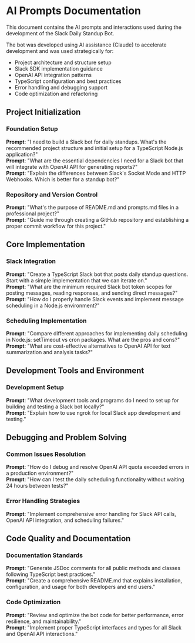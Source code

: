 # AI Prompts Documentation

This document contains the AI prompts and interactions used during the development of the Slack Daily Standup Bot.

The bot was developed using AI assistance (Claude) to accelerate development and was used strategically for:

- Project architecture and structure setup
- Slack SDK implementation guidance
- OpenAI API integration patterns
- TypeScript configuration and best practices
- Error handling and debugging support
- Code optimization and refactoring



## Project Initialization

### Foundation Setup
**Prompt**: "I need to build a Slack bot for daily standups. What's the recommended project structure and initial setup for a TypeScript Node.js application?"  
**Prompt**: "What are the essential dependencies I need for a Slack bot that will integrate with OpenAI API for generating reports?"  
**Prompt**: "Explain the differences between Slack's Socket Mode and HTTP Webhooks. Which is better for a standup bot?"  

### Repository and Version Control
**Prompt**: "What's the purpose of README.md and prompts.md files in a professional project?"  
**Prompt**: "Guide me through creating a GitHub repository and establishing a proper commit workflow for this project."  



## Core Implementation

### Slack Integration
**Prompt**: "Create a TypeScript Slack bot that posts daily standup questions. Start with a simple implementation that we can iterate on."  
**Prompt**: "What are the minimum required Slack bot token scopes for posting messages, reading responses, and sending direct messages?"  
**Prompt**: "How do I properly handle Slack events and implement message scheduling in a Node.js environment?"  

### Scheduling Implementation
**Prompt**: "Compare different approaches for implementing daily scheduling in Node.js: setTimeout vs cron packages. What are the pros and cons?"  
**Prompt**: "What are cost-effective alternatives to OpenAI API for text summarization and analysis tasks?"  



## Development Tools and Environment

### Development Setup
**Prompt**: "What development tools and programs do I need to set up for building and testing a Slack bot locally?"  
**Prompt**: "Explain how to use ngrok for local Slack app development and testing."  



## Debugging and Problem Solving

### Common Issues Resolution
**Prompt**: "How do I debug and resolve OpenAI API quota exceeded errors in a production environment?"  
**Prompt**: "How can I test the daily scheduling functionality without waiting 24 hours between tests?"  

### Error Handling Strategies
**Prompt**: "Implement comprehensive error handling for Slack API calls, OpenAI API integration, and scheduling failures."  



## Code Quality and Documentation

### Documentation Standards
**Prompt**: "Generate JSDoc comments for all public methods and classes following TypeScript best practices."  
**Prompt**: "Create a comprehensive README.md that explains installation, configuration, and usage for both developers and end users."  

### Code Optimization
**Prompt**: "Review and optimize the bot code for better performance, error resilience, and maintainability."  
**Prompt**: "Implement proper TypeScript interfaces and types for all Slack and OpenAI API interactions."  